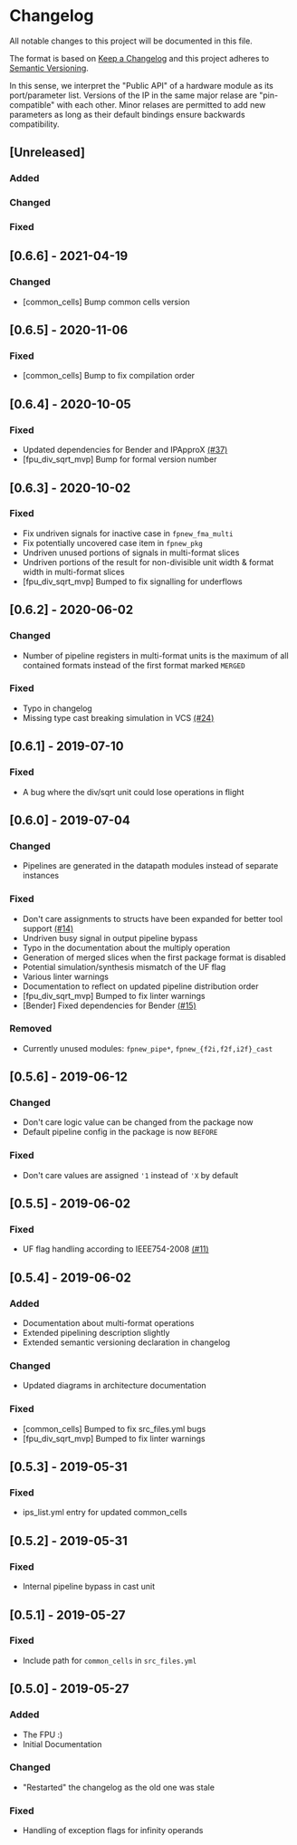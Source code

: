 # Changelog

All notable changes to this project will be documented in this file.

The format is based on [Keep a Changelog](http://keepachangelog.com/en/1.0.0/) and this project adheres to [Semantic Versioning](http://semver.org/spec/v2.0.0.html).

In this sense, we interpret the "Public API" of a hardware module as its port/parameter list.
Versions of the IP in the same major relase are "pin-compatible" with each other. Minor relases are permitted to add new parameters as long as their default bindings ensure backwards compatibility.


## [Unreleased]

### Added
### Changed
### Fixed


## [0.6.6] - 2021-04-19

### Changed
- [common_cells] Bump common cells version

## [0.6.5] - 2020-11-06

### Fixed
- [common_cells] Bump to fix compilation order

## [0.6.4] - 2020-10-05

### Fixed
- Updated dependencies for Bender and IPApproX [(#37)](https://github.com/pulp-platform/fpnew/issues/37)
- [fpu_div_sqrt_mvp] Bump for formal version number


## [0.6.3] - 2020-10-02

### Fixed
- Fix undriven signals for inactive case in `fpnew_fma_multi`
- Fix potentially uncovered case item in `fpnew_pkg`
- Undriven unused portions of signals in multi-format slices
- Undriven portions of the result for non-divisible unit width & format width in multi-format slices
- [fpu_div_sqrt_mvp] Bumped to fix signalling for underflows


## [0.6.2] - 2020-06-02

### Changed
- Number of pipeline registers in multi-format units is the maximum of all contained formats instead of the first format marked `MERGED`

### Fixed
- Typo in changelog
- Missing type cast breaking simulation in VCS [(#24)](https://github.com/pulp-platform/fpnew/issues/24)


## [0.6.1] - 2019-07-10

### Fixed
- A bug where the div/sqrt unit could lose operations in flight


## [0.6.0] - 2019-07-04

### Changed
- Pipelines are generated in the datapath modules instead of separate instances

### Fixed
- Don't care assignments to structs have been expanded for better tool support [(#14)](https://github.com/pulp-platform/fpnew/pull/14)
- Undriven busy signal in output pipeline bypass
- Typo in the documentation about the multiply operation
- Generation of merged slices when the first package format is disabled
- Potential simulation/synthesis mismatch of the UF flag
- Various linter warnings
- Documentation to reflect on updated pipeline distribution order
- [fpu_div_sqrt_mvp] Bumped to fix linter warnings
- [Bender] Fixed dependencies for Bender [(#15)](https://github.com/pulp-platform/fpnew/pull/15)

### Removed
- Currently unused modules: `fpnew_pipe*`, `fpnew_{f2i,f2f,i2f}_cast`


## [0.5.6] - 2019-06-12

### Changed
- Don't care logic value can be changed from the package now
- Default pipeline config in the package is now `BEFORE`

### Fixed
- Don't care values are assigned `'1` instead of `'X` by default


## [0.5.5] - 2019-06-02

### Fixed
- UF flag handling according to IEEE754-2008 [(#11)](https://github.com/pulp-platform/fpnew/issues/11)


## [0.5.4] - 2019-06-02

### Added
- Documentation about multi-format operations
- Extended pipelining description slightly
- Extended semantic versioning declaration in changelog

### Changed
- Updated diagrams in architecture documentation

### Fixed
- [common_cells] Bumped to fix src_files.yml bugs
- [fpu_div_sqrt_mvp] Bumped to fix linter warnings


## [0.5.3] - 2019-05-31

### Fixed
- ips_list.yml entry for updated common_cells


## [0.5.2] - 2019-05-31

### Fixed
- Internal pipeline bypass in cast unit


## [0.5.1] - 2019-05-27

### Fixed
- Include path for `common_cells` in `src_files.yml`


## [0.5.0] - 2019-05-27

### Added
- The FPU :)
- Initial Documentation

### Changed
- "Restarted" the changelog as the old one was stale

### Fixed
- Handling of exception flags for infinity operands
